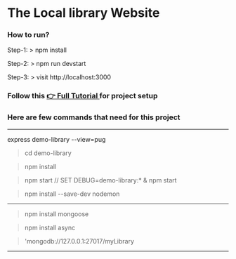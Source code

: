 # The Local library Website

### How to run?

Step-1: > npm install

Step-2: > npm run devstart

Step-3: > visit http://localhost:3000


### Follow this [👉 Full Tutorial ](https://developer.mozilla.org/en-US/docs/Learn/Server-side/Express_Nodejs/Tutorial_local_library_website) for project setup

  
### Here are few commands that need for this project
-------------------------------------------------------------------------------------------------

express demo-library --view=pug

>cd demo-library

>npm install

> npm start 	// SET DEBUG=demo-library:* & npm start

>npm install --save-dev nodemon


--------------------
> npm install mongoose

> npm install async

> 'mongodb://127.0.0.1:27017/myLibrary

-------------------------------------------------------------------------------------------------

